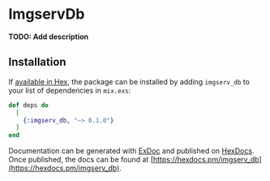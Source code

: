 # ImgservDb

**TODO: Add description**

## Installation

If [available in Hex](https://hex.pm/docs/publish), the package can be installed
by adding `imgserv_db` to your list of dependencies in `mix.exs`:

```elixir
def deps do
  [
    {:imgserv_db, "~> 0.1.0"}
  ]
end
```

Documentation can be generated with [ExDoc](https://github.com/elixir-lang/ex_doc)
and published on [HexDocs](https://hexdocs.pm). Once published, the docs can
be found at [https://hexdocs.pm/imgserv_db](https://hexdocs.pm/imgserv_db).

